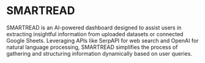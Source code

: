 # SMARTREAD
SMARTREAD is an AI-powered dashboard designed to assist users in extracting insightful information from uploaded datasets or connected Google Sheets. Leveraging APIs like SerpAPI for web search and OpenAI for natural language processing, SMARTREAD simplifies the process of gathering and structuring information dynamically based on user queries.
